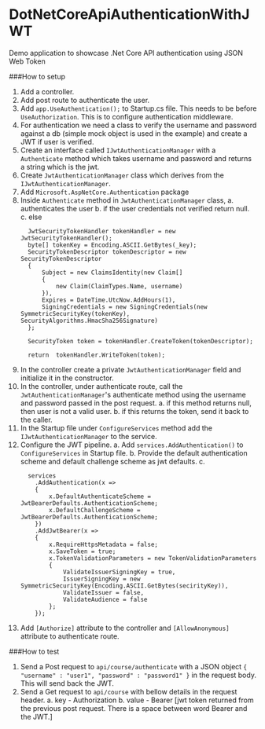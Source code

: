 # DotNetCoreApiAuthenticationWithJWT

Demo application to showcase .Net Core API authentication using JSON Web Token

###How to setup
1. Add a controller.
2. Add post route to authenticate the user.
3. Add ```app.UseAuthentication();``` to Startup.cs file. This needs to be before ```UseAuthorization```. This is to configure authentication middleware.
4. For authentication we need a class to verify the username and password against a db (simple mock object is used in the example) and create a JWT if user is verified.
5. Create an interface called ```IJwtAuthenticationManager``` with a ```Authenticate``` method which takes username and password and returns a string which is the jwt.
6. Create ```JwtAuthenticationManager``` class which derives from the ```IJwtAuthenticationManager```.
7. Add ```Microsoft.AspNetCore.Authentication``` package
8. Inside ```Authenticate``` method in ```JwtAuthenticationManager``` class, 
  a. authenticates the user
  b. if the user credentials not verified return null.
  c. else 
    ```
      JwtSecurityTokenHandler tokenHandler = new JwtSecurityTokenHandler();
      byte[] tokenKey = Encoding.ASCII.GetBytes(_key);
      SecurityTokenDescriptor tokenDescriptor = new SecurityTokenDescriptor
      {
          Subject = new ClaimsIdentity(new Claim[]
          {
              new Claim(ClaimTypes.Name, username)
          }),
          Expires = DateTime.UtcNow.AddHours(1),
          SigningCredentials = new SigningCredentials(new SymmetricSecurityKey(tokenKey), SecurityAlgorithms.HmacSha256Signature)
      };

      SecurityToken token = tokenHandler.CreateToken(tokenDescriptor);

      return  tokenHandler.WriteToken(token);
    ```
9. In the controller create a private ```JwtAuthenticationManager``` field and initialize it in the constructor.
10. In the controller, under authenticate route, call the ```JwtAuthenticationManager```'s authenticate method using the username and password passed in the post request.
  a. if this method returns null, then user is not a valid user.
  b. if this returns the token, send it back to the caller.
11. In the Startup file under ```ConfigureServices``` method add the ```IJwtAuthenticationManager``` to the service.
12. Configure the JWT pipeline.
  a. Add ```services.AddAuthentication()``` to ```ConfigureServices``` in Startup file.
  b. Provide the default authentication scheme and default challenge scheme as jwt defaults. 
  c. 
    ```
      services
        .AddAuthentication(x =>
        {
            x.DefaultAuthenticateScheme = JwtBearerDefaults.AuthenticationScheme;
            x.DefaultChallengeScheme = JwtBearerDefaults.AuthenticationScheme;
        })
        .AddJwtBearer(x =>
        {
            x.RequireHttpsMetadata = false;
            x.SaveToken = true;
            x.TokenValidationParameters = new TokenValidationParameters
            {
                ValidateIssuerSigningKey = true,
                IssuerSigningKey = new SymmetricSecurityKey(Encoding.ASCII.GetBytes(secirityKey)),
                ValidateIssuer = false,
                ValidateAudience = false
            };
        });
    ```
13. Add ```[Authorize]``` attribute to the controller and ```[AllowAnonymous]``` attribute to authenticate route.

###How to test
1. Send a Post request to ```api/course/authenticate``` with a JSON object ```{ "username" : "user1", "password" : "password1" }``` in the request body. This will send back the JWT.
2. Send a Get request to ```api/course``` with bellow details in the request header.
  a. key - Authorization
  b. value - Bearer [jwt token returned from the previous post request. There is a space between word Bearer and the JWT.]
